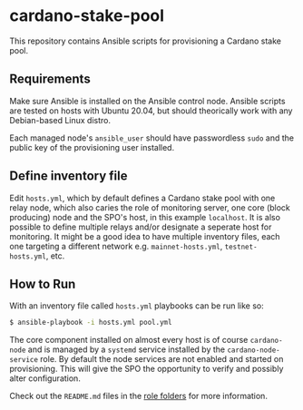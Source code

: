 # cardano-stake-pool
This repository contains Ansible scripts for provisioning a Cardano stake pool.

## Requirements
Make sure Ansible is installed on the Ansible control node. Ansible scripts are tested on hosts with Ubuntu 20.04, but should theorically work with any Debian-based Linux distro.

Each managed node's `ansible_user` should have passwordless `sudo` and the public key of the provisioning user installed.

## Define inventory file
Edit `hosts.yml`, which by default defines a Cardano stake pool with one relay node, which also caries the role of monitoring server, one core (block producing) node and the SPO's host, in this example `localhost`. It is also possible to define multiple relays and/or designate a seperate host for monitoring. It might be a good idea to have multiple inventory files, each one targeting a different network e.g. `mainnet-hosts.yml`, `testnet-hosts.yml`, etc.

## How to Run
With an inventory file called `hosts.yml` playbooks can be run like so:

```bash
$ ansible-playbook -i hosts.yml pool.yml
```

The core component installed on almost every host is of course `cardano-node` and is managed by a `systemd` service installed by the `cardano-node-service` role. By default the node services are not enabled and started on provisioning. This will give the SPO the opportunity to verify and possibly alter configuration.

Check out the `README.md` files in the [role folders](./roles) for more information.
